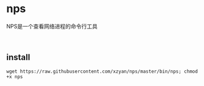 # nps
NPS是一个查看网络进程的命令行工具

<br>

## install

```
wget https://raw.githubusercontent.com/xzyan/nps/master/bin/nps; chmod +x nps
```
